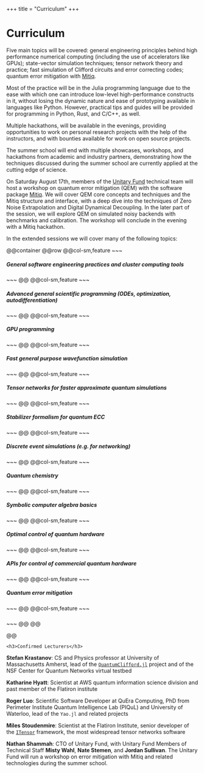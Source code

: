 +++
title = "Curriculum"
+++

# Curriculum

Five main topics will be covered: general engineering principles behind high performance numerical computing (including the use of accelerators like GPUs); state-vector simulation techniques; tensor network theory and practice; fast simulation of Clifford circuits and error correcting codes; quantum error mitigation with [Mitiq](https://github.com/unitaryfund/mitiq).

Most of the practice will be in the Julia programming language due to the ease with which one can introduce low-level high-performance constructs in it, without losing the dynamic nature and ease of prototyping available in languages like Python. However, practical tips and guides will be provided for programming in Python, Rust, and C/C++, as well.

Multiple hackathons, will be available in the evenings, providing opportunities to work on personal research projects with the help of the instructors, and with bounties available for work on open source projects.

The summer school will end with multiple showcases, workshops, and hackathons from academic and industry partners, demonstrating how the techniques discussed during the summer school are currently applied at the cutting edge of science.

On Saturday August 17th, members of the [Unitary Fund](unitary.fund) technical team will host a workshop on quantum error mitigation (QEM) with the software package [Mitiq](https://github.com/unitaryfund/mitiq).
We will cover QEM core concepts and techniques and the Mitiq structure and interface, with a deep dive into the techniques of Zero Noise Extrapolation and Digital Dynamical Decoupling. 
In the later part of the session, we will explore QEM on simulated noisy backends with benchmarks and calibration.
The workshop will conclude in the evening with a Mitiq hackathon. 


In the extended sessions we will cover many of the following topics:

@@container
@@row
    @@col-sm,feature
    ~~~
    <h5>General software engineering practices and cluster computing tools</h5>
    ~~~
    @@
    @@col-sm,feature
    ~~~
    <h5>Advanced general scientific programming (ODEs, optimization, autodifferentiation)</h5>
    ~~~
    @@
    @@col-sm,feature
    ~~~
    <h5>GPU programming</h5>
    ~~~
    @@
    @@col-sm,feature
    ~~~
    <h5>Fast general purpose wavefunction simulation</h5>
    ~~~
    @@
    @@col-sm,feature
    ~~~
    <h5>Tensor networks for faster approximate quantum simulations</h5>
    ~~~
    @@
    @@col-sm,feature
    ~~~
    <h5>Stabilizer formalism for quantum ECC</h5>
    ~~~
    @@
    @@col-sm,feature
    ~~~
    <h5>Discrete event simulations (e.g. for networking)</h5>
    ~~~
    @@
    @@col-sm,feature
    ~~~
    <h5>Quantum chemistry</h5>
    ~~~
    @@
    @@col-sm,feature
    ~~~
    <h5>Symbolic computer algebra basics</h5>
    ~~~
    @@
    @@col-sm,feature
    ~~~
    <h5>Optimal control of quantum hardware</h5>
    ~~~
    @@
    @@col-sm,feature
    ~~~
    <h5>APIs for control of commercial quantum hardware</h5>
    ~~~
    @@
    @@col-sm,feature
    ~~~
     <h5>Quantum error mitigation</h5>
    ~~~
    @@
    @@col-sm,feature
    ~~~
    <h5></h5>
    ~~~
    @@
@@

@@


~~~
<h3>Confirmed Lecturers</h3>
~~~

**Stefan Krastanov**: CS and Physics professor at University of Massachusetts Amherst, lead of the [`QuantumClifford.jl`](https://github.com/Krastanov/QuantumClifford.jl) project and of the NSF Center for Quantum Networks virtual testbed

**Katharine Hyatt**: Scientist at AWS quantum information science division and past member of the Flatiron institute

**Roger Luo**: Scientific Software Developer at QuEra Computing, PhD from Perimeter Institute Quantum Intelligence Lab (PIQuL) and University of Waterloo, lead of the `Yao.jl` and related projects

**Miles Stoudenmire**: Scientist at the Flatiron Institute, senior developer of the [`ITensor`](https://itensor.org) framework, the most widespread tensor networks software

**Nathan Shammah**: CTO of Unitary Fund, with Unitary Fund Members of Technical Staff **Misty Wahl**, **Nate Stemen**, and **Jordan Sullivan**. The Unitary Fund will run a workshop on error mitigation with Mitiq and related technologies during the summer school.
